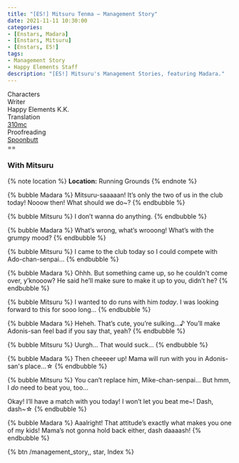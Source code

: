```yaml
---
title: "[ES!] Mitsuru Tenma – Management Story"
date: 2021-11-11 10:30:00
categories:
- [Enstars, Madara]
- [Enstars, Mitsuru]
- [Enstars, ES!]
tags:
- Management Story
- Happy Elements Staff
description: "[ES!] Mitsuru's Management Stories, featuring Madara."
---
```

<div class="three-wrapper" style="--storyColor:#965e7d;--storyColor-rgb:150,94,125;--storyColor-h:326.8;--storyColor-s: 23%;--storyColor-l:47.8%;">
    <div class="info-area">
        <div class="info">
            <div class="info-item characters">
                <div class="label">
                    Characters
                </div>
                <div class="value">
                <a href="/categories/Enstars/Mitsuru" character="Mitsuru"></a>
								<a href="/categories/Enstars/Madara" character="Madara"></a>
                </div>
            </div>
            <div class="info-item one">
                <div class="label">
                    Writer
                </div>
                <div class="value">
                    Happy Elements K.K.
                </div>
            </div>
            <div class="info-item two">
                <div class="label">
                    Translation
                </div>
                <div class="value">
                    <a href="/about">310mc</a>
                </div>
            </div>
            <div class="info-item three">
                <div class="label">
                   Proofreading
                </div>
                <div class="value">
                    <a href="https://twitter.com/spoonbutt">Spoonbutt</a>
                </div>
            </div>
        </div>
    </div>
</div>

<!-- more -->
<link rel="stylesheet" href="">
==

### With Mitsuru

{% note location %}
**Location:** Running Grounds
{% endnote %}

{% bubble Madara %}
Mitsuru-saaaaan! It’s only the two of us in the club today! Nooow then! What should we do~?
{% endbubble %}

{% bubble Mitsuru %}
I don’t wanna do anything.
{% endbubble %}

{% bubble Madara %}
What’s wrong, what’s wrooong! What’s with the grumpy mood?
{% endbubble %}

{% bubble Mitsuru %}
I came to the club today so I could compete with Ado-chan-senpai…
{% endbubble %}

{% bubble Madara %}
Ohhh. But something came up, so he couldn't come over, y’knooow? He said he’ll make sure to make it up to you, didn’t he?
{% endbubble %}

{% bubble Mitsuru %}
I wanted to do runs with him *today*. I was looking forward to this for sooo long…
{% endbubble %}

{% bubble Madara %}
Heheh. That’s cute, you’re sulking…♪ You’ll make Adonis-san feel bad if you say that, yeah?
{% endbubble %}

{% bubble Mitsuru %}
Uurgh… That would suck…
{% endbubble %}

{% bubble Madara %}
Then cheeeer up! Mama will run with you in Adonis-san's place…☆
{% endbubble %}

{% bubble Mitsuru %}
You can’t replace him, Mike-chan-senpai… But hmm, I *do* need to beat you, too…

Okay! I’ll have a match with you today! I won’t let you beat me\~! Dash, dash\~☆
{% endbubble %}

{% bubble Madara %}
Aaalright! That attitude’s exactly what makes you one of my kids! Mama’s not gonna hold back either, dash daaaash!
{% endbubble %}

<div toc>{% btn /management_story,, star, Index %}</div>
